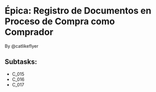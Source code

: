 # Épica: Registro de Documentos en Proceso de Compra como Comprador
By @catlikeflyer

## Subtasks:
- C_015
- C_016
- C_017

